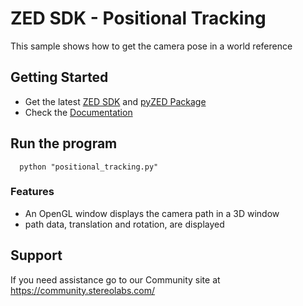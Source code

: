 # ZED SDK - Positional Tracking

This sample shows how to get the camera pose in a world reference

## Getting Started
 - Get the latest [ZED SDK](https://www.stereolabs.com/developers/release/) and [pyZED Package](https://www.stereolabs.com/docs/app-development/python/install/)
 - Check the [Documentation](https://www.stereolabs.com/docs/)
 
## Run the program

      python "positional_tracking.py"

### Features
 - An OpenGL window displays the camera path in a 3D window
 - path data, translation and rotation, are displayed

## Support
If you need assistance go to our Community site at https://community.stereolabs.com/